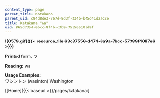 ```yaml
---
content_type: page
parent_title: Katakana
parent_uid: c84d8de3-767d-8d3f-234b-b45d41d2ac2e
title: Katakana "wa"
uid: 865d7354-0bcc-8f4b-c3b9-75156510ad9f
---
```


**![0579.gif]({{< resource_file 63c37556-d474-6a9a-7bcc-57389f4087e6 >}})**

**Printed form:** ワ

**Reading:** wa

**Usage Examples:**  
ワシントン (wasinton) Washington

\[[Home]({{< baseurl >}}/pages/katakana)\]